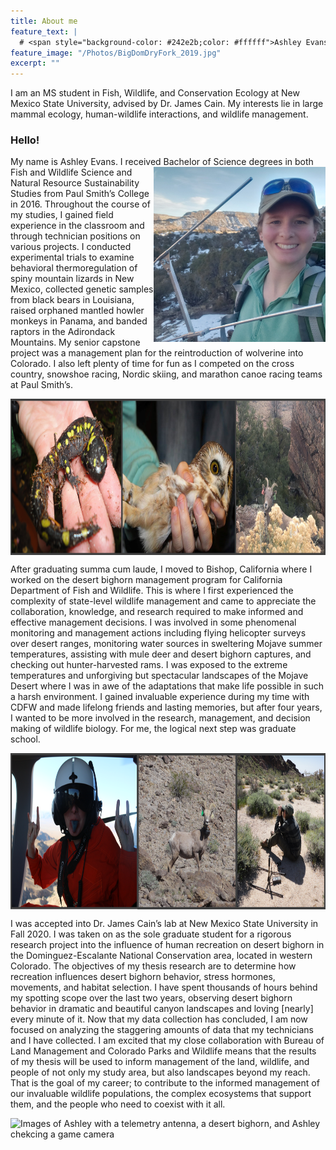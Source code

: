 ```yaml
---
title: About me
feature_text: |
  # <span style="background-color: #242e2b;color: #ffffff">Ashley Evans</span>
feature_image: "/Photos/BigDomDryFork_2019.jpg"
excerpt: ""
---
```


I am an MS student in Fish, Wildlife, and Conservation Ecology at New Mexico State University, advised by Dr. James Cain.  My interests lie in large mammal ecology, human-wildlife interactions, and wildlife management.


### Hello! 

My name is Ashley Evans.  I received Bachelor of Science degrees in both  <img align="right" src="Photos/RoubideauTelemetry_2021.jpg" alt="Image of Ashley" width = "275"> Fish and Wildlife Science and Natural Resource Sustainability Studies from Paul Smith’s College in 2016.  Throughout the course of my studies, I gained field experience in the classroom and through technician positions on various projects.  I conducted experimental trials to examine behavioral thermoregulation of spiny mountain lizards in New Mexico, collected genetic samples from black bears in Louisiana, raised orphaned mantled howler monkeys in Panama, and banded raptors in the Adirondack Mountains.  My senior capstone project was a management plan for the reintroduction of wolverine into Colorado.  I also left plenty of time for fun as I competed on the cross country, snowshoe racing, Nordic skiing, and marathon canoe racing teams at Paul Smith’s.

<img align="center" src="Photos/SalOwlSheep.png" alt="Images of a spotted salamander, sawhet owl, and desert bighorn" height = "250">

After graduating summa cum laude, I moved to Bishop, California where I worked on the desert bighorn management program for California Department of Fish and Wildlife.  This is where I first experienced the complexity of state-level wildlife management and came to appreciate the collaboration, knowledge, and research required to make informed and effective management decisions.  I was involved in some phenomenal monitoring and management actions including flying helicopter surveys over desert ranges, monitoring water sources in sweltering Mojave summer temperatures, assisting with mule deer and desert bighorn captures, and checking out hunter-harvested rams.  I was exposed to the extreme temperatures and unforgiving but spectacular landscapes of the Mojave Desert where I was in awe of the adaptations that make life possible in such a harsh environment.  I gained invaluable experience during my time with CDFW and made lifelong friends and lasting memories, but after four years, I wanted to be more involved in the research, management, and decision making of wildlife biology.  For me, the logical next step was graduate school.

<img align="center" src="Photos/CA_Work.png" alt="Images of Ashley during a helicopter survey, a desert bighorn, and Ashley glassing with binoculars" height = "250">

I was accepted into Dr. James Cain’s lab at New Mexico State University in Fall 2020.  I was taken on as the sole graduate student for a rigorous research project into the influence of human recreation on desert bighorn in the Dominguez-Escalante National Conservation area, located in western Colorado.  The objectives of my thesis research are to determine how recreation influences desert bighorn behavior, stress hormones, movements, and habitat selection.  I have spent thousands of hours behind my spotting scope over the last two years, observing desert bighorn behavior in dramatic and beautiful canyon landscapes and loving [nearly] every minute of it.  Now that my data collection has concluded, I am now focused on analyzing the staggering amounts of data that my technicians and I have collected.  I am excited that my close collaboration with Bureau of Land Management and Colorado Parks and Wildlife means that the results of my thesis will be used to inform management of the land, wildlife, and people of not only my study area, but also landscapes beyond my reach.  That is the goal of my career; to contribute to the informed management of our invaluable wildlife populations, the complex ecosystems that support them, and the people who need to coexist with it all.

<img align="center" src="Photos/FieldWork.png" alt="Images of Ashley with a telemetry antenna, a desert bighorn, and Ashley chekcing a game camera" height = "250">

